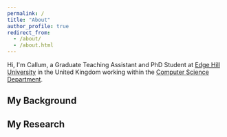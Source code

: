 ```yaml
---
permalink: /
title: "About"
author_profile: true
redirect_from: 
  - /about/
  - /about.html
---
```


Hi, I'm Callum, a Graduate Teaching Assistant and PhD Student at [Edge Hill University](https://edgehill.ac.uk) in the United Kingdom working within the [Computer Science Department](https://edgehill.ac.uk/departments/academic/computerscience/).

## My Background

## My Research